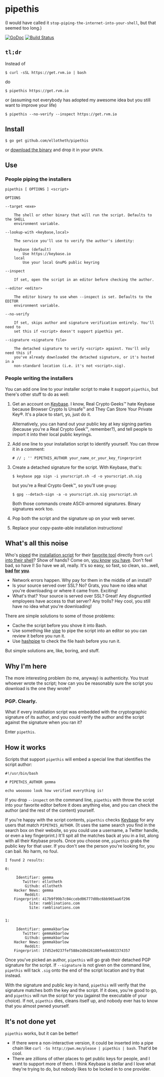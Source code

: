 # pipethis

(I would have called it `stop-piping-the-internet-into-your-shell`, but that
seemed too long.)

[![GoDoc](https://godoc.org/github.com/ellotheth/pipethis?status.svg)](https://godoc.org/github.com/ellotheth/pipethis)
[![Build Status](https://travis-ci.org/ellotheth/pipethis.svg?branch=master)](https://travis-ci.org/ellotheth/pipethis)

## `tl;dr`

Instead of

```
$ curl -sSL https://get.rvm.io | bash
```

do

```
$ pipethis https://get.rvm.io
```

or (assuming not everybody has adopted my awesome idea but you still want to
improve your life)

```
$ pipethis --no-verify --inspect https://get.rvm.io
```

## Install

```
$ go get github.com/ellotheth/pipethis
```

or [download the binary](https://github.com/ellotheth/pipethis/releases) and
drop it in your `$PATH`.

## Use

### People piping the installers

```
pipethis [ OPTIONS ] <script>

OPTIONS

--target <exe>

    The shell or other binary that will run the script. Defaults to the SHELL
    environment variable.

--lookup-with <keybase,local>

    The service you'll use to verify the author's identity:

    keybase (default)
        Use https://keybase.io
    local
        Use your local GnuPG public keyring

--inspect

    If set, open the script in an editor before checking the author.

--editor <editor>

    The editor binary to use when --inspect is set. Defaults to the EDITOR
    environment variable.

--no-verify

    If set, skips author and signature verification entirely. You'll need to
    set this if <script> doesn't support pipethis yet.

--signature <signature file>

	The detached signature to verify <script> against. You'll only need this if
	you've already downloaded the detached signature, or it's hosted in a
	non-standard location (i.e. it's not <script>.sig).
```

### People writing the installers

You can add one line to your installer script to make it support `pipethis`,
but there's other stuff to do as well:

1. Get an account on [Keybase](https://keybase.io). I know, Real Crypto Geeks™
   hate Keybase because Browser Crypto Is Unsafe™ and They Can Store
   Your Private Key®. It's a place to start, yo, just do it.

   Alternatively, you can hand out your public key at key signing parties
   (because you're a Real Crypto Geek™, remember?), and tell people to import
   it into their local public keyrings.
2. Add one line to your installation script to identify yourself. You can throw
   it in a comment:

    ```
    # // ; '' PIPETHIS_AUTHOR your_name_or_your_key_fingerprint
    ```

3. Create a detached signature for the script. With Keybase, that's:

    ```
    $ keybase pgp sign -i yourscript.sh -d -o yourscript.sh.sig
    ```

   but you're a Real Crypto Geek™, so you'll use `gnupg`:

    ```
    $ gpg --detach-sign -a -o yourscript.sh.sig yourscript.sh
    ```

	Both those commands create ASCII-armored signatures. Binary signatures work
	too.
4. Pop both the script and the signature up on your web server.
5. Replace your copy-paste-able installation instructions!

## What's all this noise

Who's [piped](https://rvm.io/rvm/install) the
[installation script](https://github.com/npm/npm#fancy-install-unix) for their
[favorite tool](https://github.com/creationix/nvm#install-script) directly from
`curl` [into their shell](https://getcomposer.org/doc/00-intro.md#installation-linux-unix-osx)?
Show of hands? Come on, [you know](http://ipxe.org/)
[you have](https://docs.puppetlabs.com/pe/latest/install_agents.html#scenario-1-the-osarchitecture-of-the-puppet-master-and-the-agent-node-are-the-same).
Don't feel bad, so have I! So have we all, really. It's so easy, so fast, so
clean, so...well, **[bad](http://curlpipesh.tumblr.com/)
[for](https://jordaneldredge.com/blog/one-way-curl-pipe-sh-install-scripts-can-be-dangerous/)
[you](https://www.seancassidy.me/dont-pipe-to-your-shell.html)**.

- Network errors happen. Why pay for them in the middle of an install?
- Is your source served over SSL? No? Grats, you have no idea what you're
  downloading or where it came from. Exciting!
- What's that? Your source is served over SSL? Great! Any disgruntled employees
  have access to that server? Any trolls? Hey cool, you still have no idea what
  you're downloading!

There are simple solutions to some of those problems:

- Cache the script before you shove it into Bash.
- Use something like [vipe](https://joeyh.name/code/moreutils/) to pipe the
  script into an editor so you can review it before you run it.
- Use [hashpipe](https://github.com/jbenet/hashpipe) to check the file hash
  before you run it.

But simple solutions are, like, boring, and stuff.

## Why I'm here

The more interesting problem (to me, anyway) is authenticity. You trust whoever
wrote the script; how can you be reasonably sure the script you download is the
one they wrote?

### PGP. Clearly.

What if every installation script was embedded with the cryptographic signature
of its author, and you could verify the author and the script against the
signature when you ran it?

Enter `pipethis`.

## How it works

Scripts that support `pipethis` will embed a special line that identifies the
script author:

```{.sh}
#!/usr/bin/bash

# PIPETHIS_AUTHOR gemma

echo woooooo look how verified everything is!
```

If you drop `--inspect` on the command line, `pipethis` with throw the script
into your favorite editor before it does anything else, and you can check the
author (and the rest of the content) yourself.

If you're happy with the script contents, `pipethis` checks
[Keybase](https://keybase.io) for any users that match `PIPETHIS_AUTHOR`. (It
uses the same search you find in the search box on their website, so you could
use a username, a Twitter handle, or even a key fingerprint.) It'll spit all
the matches back at you in a list, along with all their Keybase proofs. Once
you choose one, `pipethis` grabs the public key for that user. If you don't see
the person you're looking for, you can bail. No harm, no foul.

```
I found 2 results:

0:

     Identifier: gemma
        Twitter: ellotheth
         Github: ellotheth
    Hacker News: gemma
         Reddit: 
    Fingerprint: 417b9f99b7c04ccebd06777d0bc6bb965aa6f296
           Site: ramblinations.com
           Site: ramblinations.com


1:

     Identifier: gemmakbarlow
        Twitter: gemmakbarlow
         Github: gemmakbarlow
    Hacker News: gemmakbarlow
         Reddit: 
    Fingerprint: 1fd52e9237fef588e2d0d26100fee8d483374357
```

Once you've picked an author, `pipethis` will go grab their detached PGP
signature for the script. If `--signature` is not given on the command line,
`pipethis` will tack `.sig` onto the end of the script location and try that
instead.

With the signature and public key in hand, `pipethis` will verify that the
signature matches both the key and the script. If it does, you're good to go,
and `pipethis` will run the script for you (against the executable of your
choice). If not, `pipethis` dies, cleans itself up, and nobody ever has to know
that you almost pwned yourself.

## It's not done yet

`pipethis` works, but it can be better!

- If there were a non-interactive version, it could be inserted into a pipe
  chain like `curl -Ss http://pwn.me/please | pipethis | bash`. That'd be cool.
- There are zillions of other places to get public keys for people, and I want
  to support more of them. I think Keybase is stellar and I love what they're
  trying to do, but nobody likes to be locked in to one provider.
